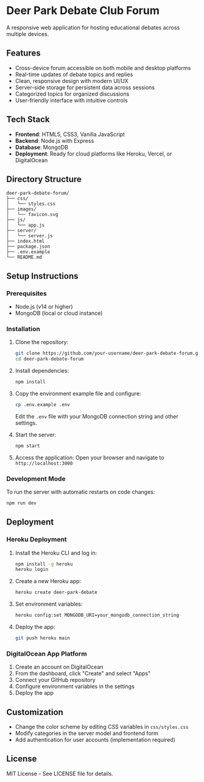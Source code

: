 # Deer Park Debate Club Forum

A responsive web application for hosting educational debates across multiple devices.

## Features

- Cross-device forum accessible on both mobile and desktop platforms
- Real-time updates of debate topics and replies
- Clean, responsive design with modern UI/UX
- Server-side storage for persistent data across sessions
- Categorized topics for organized discussions
- User-friendly interface with intuitive controls

## Tech Stack

- **Frontend**: HTML5, CSS3, Vanilla JavaScript
- **Backend**: Node.js with Express
- **Database**: MongoDB
- **Deployment**: Ready for cloud platforms like Heroku, Vercel, or DigitalOcean

## Directory Structure

```
deer-park-debate-forum/
├── css/
│   └── styles.css
├── images/
│   └── favicon.svg
├── js/
│   └── app.js
├── server/
│   └── server.js
├── index.html
├── package.json
├── .env.example
└── README.md
```

## Setup Instructions

### Prerequisites

- Node.js (v14 or higher)
- MongoDB (local or cloud instance)

### Installation

1. Clone the repository:
   ```bash
   git clone https://github.com/your-username/deer-park-debate-forum.git
   cd deer-park-debate-forum
   ```

2. Install dependencies:
   ```bash
   npm install
   ```

3. Copy the environment example file and configure:
   ```bash
   cp .env.example .env
   ```
   Edit the `.env` file with your MongoDB connection string and other settings.

4. Start the server:
   ```bash
   npm start
   ```

5. Access the application:
   Open your browser and navigate to `http://localhost:3000`

### Development Mode

To run the server with automatic restarts on code changes:
```bash
npm run dev
```

## Deployment

### Heroku Deployment

1. Install the Heroku CLI and log in:
   ```bash
   npm install -g heroku
   heroku login
   ```

2. Create a new Heroku app:
   ```bash
   heroku create deer-park-debate
   ```

3. Set environment variables:
   ```bash
   heroku config:set MONGODB_URI=your_mongodb_connection_string
   ```

4. Deploy the app:
   ```bash
   git push heroku main
   ```

### DigitalOcean App Platform

1. Create an account on DigitalOcean
2. From the dashboard, click "Create" and select "Apps"
3. Connect your GitHub repository
4. Configure environment variables in the settings
5. Deploy the app

## Customization

- Change the color scheme by editing CSS variables in `css/styles.css`
- Modify categories in the server model and frontend form
- Add authentication for user accounts (implementation required)

## License

MIT License - See LICENSE file for details.
